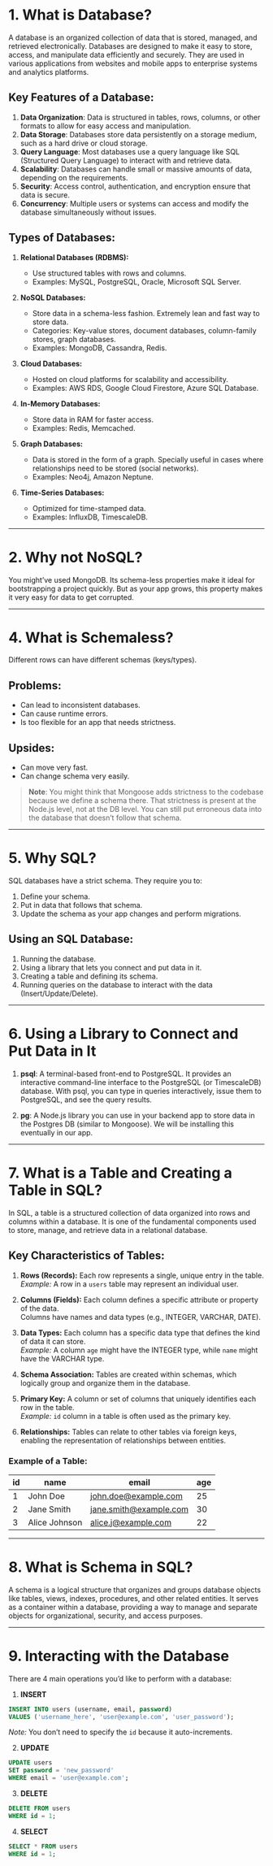 # 1. What is Database?
A database is an organized collection of data that is stored, managed, and retrieved electronically. Databases are designed to make it easy to store, access, and manipulate data efficiently and securely. They are used in various applications from websites and mobile apps to enterprise systems and analytics platforms.

## Key Features of a Database:
1. **Data Organization**: Data is structured in tables, rows, columns, or other formats to allow for easy access and manipulation.
2. **Data Storage**: Databases store data persistently on a storage medium, such as a hard drive or cloud storage.
3. **Query Language**: Most databases use a query language like SQL (Structured Query Language) to interact with and retrieve data.
4. **Scalability**: Databases can handle small or massive amounts of data, depending on the requirements.
5. **Security**: Access control, authentication, and encryption ensure that data is secure.
6. **Concurrency**: Multiple users or systems can access and modify the database simultaneously without issues.

## Types of Databases:
1. **Relational Databases (RDBMS):**
   - Use structured tables with rows and columns.
   - Examples: MySQL, PostgreSQL, Oracle, Microsoft SQL Server.

2. **NoSQL Databases:**
   - Store data in a schema-less fashion. Extremely lean and fast way to store data.
   - Categories: Key-value stores, document databases, column-family stores, graph databases.
   - Examples: MongoDB, Cassandra, Redis.

3. **Cloud Databases:**
   - Hosted on cloud platforms for scalability and accessibility.
   - Examples: AWS RDS, Google Cloud Firestore, Azure SQL Database.

4. **In-Memory Databases:**
   - Store data in RAM for faster access.
   - Examples: Redis, Memcached.

5. **Graph Databases:**
   - Data is stored in the form of a graph. Specially useful in cases where relationships need to be stored (social networks).
   - Examples: Neo4j, Amazon Neptune.

6. **Time-Series Databases:**
   - Optimized for time-stamped data.
   - Examples: InfluxDB, TimescaleDB.

---

# 2. Why not NoSQL?
You might’ve used MongoDB. Its schema-less properties make it ideal for bootstrapping a project quickly. But as your app grows, this property makes it very easy for data to get corrupted.

---

# 4. What is Schemaless?
Different rows can have different schemas (keys/types).

## Problems:
- Can lead to inconsistent databases.
- Can cause runtime errors.
- Is too flexible for an app that needs strictness.

## Upsides:
- Can move very fast.
- Can change schema very easily.

> **Note**: You might think that Mongoose adds strictness to the codebase because we define a schema there. That strictness is present at the Node.js level, not at the DB level. You can still put erroneous data into the database that doesn’t follow that schema.

---

# 5. Why SQL?
SQL databases have a strict schema. They require you to:
1. Define your schema.
2. Put in data that follows that schema.
3. Update the schema as your app changes and perform migrations.

## Using an SQL Database:
1. Running the database.
2. Using a library that lets you connect and put data in it.
3. Creating a table and defining its schema.
4. Running queries on the database to interact with the data (Insert/Update/Delete).

---

# 6. Using a Library to Connect and Put Data in It
1. **psql**: A terminal-based front-end to PostgreSQL. It provides an interactive command-line interface to the PostgreSQL (or TimescaleDB) database. With psql, you can type in queries interactively, issue them to PostgreSQL, and see the query results.

2. **pg**: A Node.js library you can use in your backend app to store data in the Postgres DB (similar to Mongoose). We will be installing this eventually in our app.

---

# 7. What is a Table and Creating a Table in SQL?
In SQL, a table is a structured collection of data organized into rows and columns within a database. It is one of the fundamental components used to store, manage, and retrieve data in a relational database.

## Key Characteristics of Tables:
1. **Rows (Records):** Each row represents a single, unique entry in the table.  
   *Example:* A row in a `users` table may represent an individual user.

2. **Columns (Fields):** Each column defines a specific attribute or property of the data.  
   Columns have names and data types (e.g., INTEGER, VARCHAR, DATE).

3. **Data Types:** Each column has a specific data type that defines the kind of data it can store.  
   *Example:* A column `age` might have the INTEGER type, while `name` might have the VARCHAR type.

4. **Schema Association:** Tables are created within schemas, which logically group and organize them in the database.

5. **Primary Key:** A column or set of columns that uniquely identifies each row in the table.  
   *Example:* `id` column in a table is often used as the primary key.

6. **Relationships:** Tables can relate to other tables via foreign keys, enabling the representation of relationships between entities.

### Example of a Table:
| id | name           | email                 | age |
|----|----------------|-----------------------|-----|
| 1  | John Doe       | john.doe@example.com | 25  |
| 2  | Jane Smith     | jane.smith@example.com | 30 |
| 3  | Alice Johnson  | alice.j@example.com  | 22  |

---

# 8. What is Schema in SQL?
A schema is a logical structure that organizes and groups database objects like tables, views, indexes, procedures, and other related entities. It serves as a container within a database, providing a way to manage and separate objects for organizational, security, and access purposes.

---

# 9. Interacting with the Database
There are 4 main operations you’d like to perform with a database:

1. **INSERT**
```sql
INSERT INTO users (username, email, password)
VALUES ('username_here', 'user@example.com', 'user_password');
```
*Note:* You don’t need to specify the `id` because it auto-increments.

2. **UPDATE**
```sql
UPDATE users
SET password = 'new_password'
WHERE email = 'user@example.com';
```

3. **DELETE**
```sql
DELETE FROM users
WHERE id = 1;
```

4. **SELECT**
```sql
SELECT * FROM users
WHERE id = 1;
